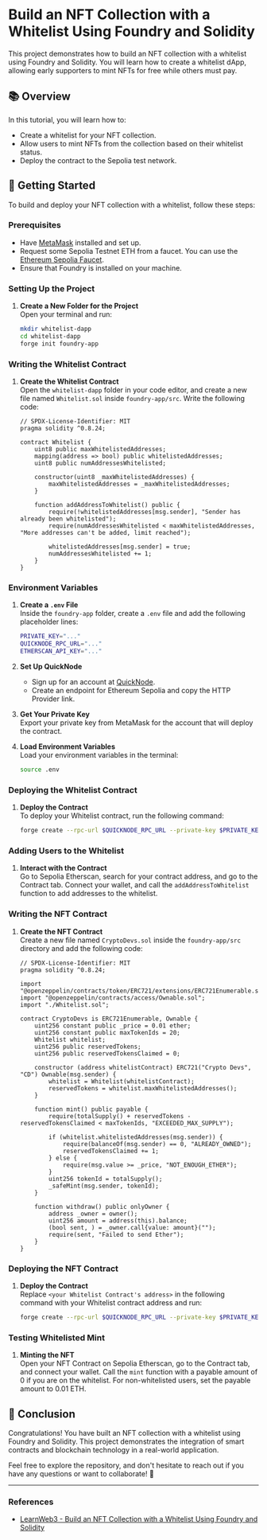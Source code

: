 
# Build an NFT Collection with a Whitelist Using Foundry and Solidity

This project demonstrates how to build an NFT collection with a whitelist using Foundry and Solidity. You will learn how to create a whitelist dApp, allowing early supporters to mint NFTs for free while others must pay.

## 📚 Overview

In this tutorial, you will learn how to:
- Create a whitelist for your NFT collection.
- Allow users to mint NFTs from the collection based on their whitelist status.
- Deploy the contract to the Sepolia test network.

## 🚀 Getting Started

To build and deploy your NFT collection with a whitelist, follow these steps:

### Prerequisites
- Have [MetaMask](https://metamask.io/) installed and set up.
- Request some Sepolia Testnet ETH from a faucet. You can use the [Ethereum Sepolia Faucet](https://learnweb3.io/faucets/sepolia).
- Ensure that Foundry is installed on your machine.

### Setting Up the Project

1. **Create a New Folder for the Project**  
   Open your terminal and run:
   ```bash
   mkdir whitelist-dapp
   cd whitelist-dapp
   forge init foundry-app
   ```

### Writing the Whitelist Contract

1. **Create the Whitelist Contract**  
   Open the `whitelist-dapp` folder in your code editor, and create a new file named `Whitelist.sol` inside `foundry-app/src`. Write the following code:

   ```solidity
   // SPDX-License-Identifier: MIT
   pragma solidity ^0.8.24;

   contract Whitelist {
       uint8 public maxWhitelistedAddresses;
       mapping(address => bool) public whitelistedAddresses;
       uint8 public numAddressesWhitelisted;

       constructor(uint8 _maxWhitelistedAddresses) {
           maxWhitelistedAddresses = _maxWhitelistedAddresses;
       }

       function addAddressToWhitelist() public {
           require(!whitelistedAddresses[msg.sender], "Sender has already been whitelisted");
           require(numAddressesWhitelisted < maxWhitelistedAddresses, "More addresses can't be added, limit reached");

           whitelistedAddresses[msg.sender] = true;
           numAddressesWhitelisted += 1;
       }
   }
   ```

### Environment Variables

1. **Create a `.env` File**  
   Inside the `foundry-app` folder, create a `.env` file and add the following placeholder lines:
   ```bash
   PRIVATE_KEY="..."
   QUICKNODE_RPC_URL="..."
   ETHERSCAN_API_KEY="..."
   ```

2. **Set Up QuickNode**  
   - Sign up for an account at [QuickNode](https://www.quicknode.com/).
   - Create an endpoint for Ethereum Sepolia and copy the HTTP Provider link.

3. **Get Your Private Key**  
   Export your private key from MetaMask for the account that will deploy the contract.

4. **Load Environment Variables**  
   Load your environment variables in the terminal:
   ```bash
   source .env
   ```

### Deploying the Whitelist Contract

1. **Deploy the Contract**  
   To deploy your Whitelist contract, run the following command:
   ```bash
   forge create --rpc-url $QUICKNODE_RPC_URL --private-key $PRIVATE_KEY --constructor-args 10 --etherscan-api-key $ETHERSCAN_API_KEY src/Whitelist.sol:Whitelist
   ```

### Adding Users to the Whitelist

1. **Interact with the Contract**  
   Go to Sepolia Etherscan, search for your contract address, and go to the Contract tab. Connect your wallet, and call the `addAddressToWhitelist` function to add addresses to the whitelist.

### Writing the NFT Contract

1. **Create the NFT Contract**  
   Create a new file named `CryptoDevs.sol` inside the `foundry-app/src` directory and add the following code:

   ```solidity
   // SPDX-License-Identifier: MIT
   pragma solidity ^0.8.24;

   import "@openzeppelin/contracts/token/ERC721/extensions/ERC721Enumerable.sol";
   import "@openzeppelin/contracts/access/Ownable.sol";
   import "./Whitelist.sol";

   contract CryptoDevs is ERC721Enumerable, Ownable {
       uint256 constant public _price = 0.01 ether;
       uint256 constant public maxTokenIds = 20;
       Whitelist whitelist;
       uint256 public reservedTokens;
       uint256 public reservedTokensClaimed = 0;

       constructor (address whitelistContract) ERC721("Crypto Devs", "CD") Ownable(msg.sender) {
           whitelist = Whitelist(whitelistContract);
           reservedTokens = whitelist.maxWhitelistedAddresses();
       }

       function mint() public payable {
           require(totalSupply() + reservedTokens - reservedTokensClaimed < maxTokenIds, "EXCEEDED_MAX_SUPPLY");

           if (whitelist.whitelistedAddresses(msg.sender)) {
               require(balanceOf(msg.sender) == 0, "ALREADY_OWNED");
               reservedTokensClaimed += 1;
           } else {
               require(msg.value >= _price, "NOT_ENOUGH_ETHER");
           }
           uint256 tokenId = totalSupply();
           _safeMint(msg.sender, tokenId);
       }

       function withdraw() public onlyOwner {
           address _owner = owner();
           uint256 amount = address(this).balance;
           (bool sent, ) = _owner.call{value: amount}("");
           require(sent, "Failed to send Ether");
       }
   }
   ```

### Deploying the NFT Contract

1. **Deploy the Contract**  
   Replace `<your Whitelist Contract's address>` in the following command with your Whitelist contract address and run:
   ```bash
   forge create --rpc-url $QUICKNODE_RPC_URL --private-key $PRIVATE_KEY --constructor-args <your Whitelist Contract's address> --etherscan-api-key $ETHERSCAN_API_KEY --verify src/CryptoDevs.sol:CryptoDevs
   ```

### Testing Whitelisted Mint

1. **Minting the NFT**  
   Open your NFT Contract on Sepolia Etherscan, go to the Contract tab, and connect your wallet. Call the `mint` function with a payable amount of 0 if you are on the whitelist. For non-whitelisted users, set the payable amount to 0.01 ETH.

## 🌈 Conclusion

Congratulations! You have built an NFT collection with a whitelist using Foundry and Solidity. This project demonstrates the integration of smart contracts and blockchain technology in a real-world application.

Feel free to explore the repository, and don't hesitate to reach out if you have any questions or want to collaborate! 🙌

---

### References
- [LearnWeb3 - Build an NFT Collection with a Whitelist Using Foundry and Solidity](https://learnweb3.io/courses/sophomore/build-an-nft-collection-with-a-whitelist-using-foundry-and-solidity)

